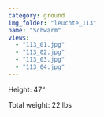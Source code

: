 ```yaml
---
category: ground
img_folder: "leuchte_113"
name: "Schwarm"
views: 
  - "113_01.jpg"
  - "113_02.jpg"
  - "113_03.jpg"
  - "113_04.jpg"
---
```


Height: 47“

Total weight: 22 lbs 
